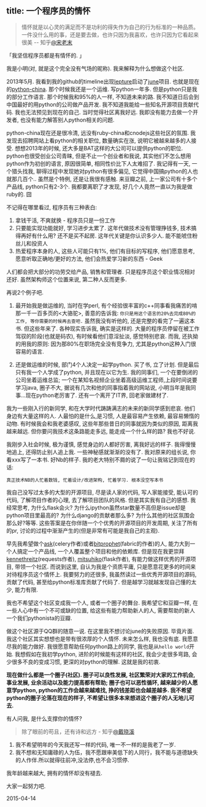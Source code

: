 title: 一个程序员的情怀
-------------------------

> 情怀就是以心灵的满足而不是功利的得失作为自己的行为标准的一种品质。
> 一件没什么用的事，还是要去做，也许只因为我喜欢，也许只因为它看起来很美 -- 知乎[@宋老末](http://www.zhihu.com/people/song-lao-mo)

「我坚信程序员都是有情怀的. 」

我是小明(对, 就是这个完全没有气场的昵称). 我来解释为什么想做这个社区.

2013年5月. 我看到我的github的timeline出现[lepture](https://github.com/lepture)启动了[june](https://github.com/lepture/june)项目. 也就是现在的[python-china](http://python-china.org).
那个时候我还是一个运维. 写python一年多. 但是python只是我的部分工作语言. 那个时候我和95%的人一样, 不知道未来的路. 我不知道日后会到中国最好的用python的公司做产品开发.
我不知道我能给一些知名开源项目贡献代码. 我也无法预见到现在的自己. 当时觉得社区离我好远. 我即没有能力去做一个开发者, 也没有能力解答别人python相关的问题.

python-china现在还是很冷清, 远没有ruby-china和cnodejs这些社区的氛围. 我发现去招聘网站上看python的相关职位, 数量确实在涨, 说明它被越来越多的人接受.
想想2013年的时候, 还大多是BAT这样的大公司可以提供python的职位. python也很受创业公司青睐, 但是不止一个创业者和我说, 其实他们不怎么想用python作为初创的语言,
原因很简单, 相同性价比下人太难招了. 我记得有一天, 一个猎头找我, 聊得过程中发现她对python有很多偏见, 它觉得中国搞python的人也就那几百个..
虽然是个特例, 还是让我很有感触. 来豆瓣之前, 上一家公司有十多个产品线, python只有2-3个. 我都要离职了才发现, 好几个人竟然一直以为我是做ruby的. 囧

不记得在哪里看过, 程序员有三种表白:

1. 拿钱干活, 不爽就换 - 程序员只是一份工作
2. 只要能实现功能就好, 学习进步太累了. 这年代做技术没有管理挣钱多, 技术搞得再好有什么用? 还不是买不起房. 这年代关键是你认识多少人. 能不能唬住粉丝儿和投资人
3. 热爱程序本身的人, 这些人可能只有1%, 他们有目标的写程序, 他们愿意思考, 愿意听取正确地/更好的方法, 他们会热爱学习新的东西 - Geek

人们都会把大部分的功劳交给产品, 销售和管理者. 只是程序员这个职业情况相对还好. 虽然架构师这个位置来说, 第二种人反而更多.

再说2个例子吧.

1. 最开始我是做运维的, 当时在学perl, 有个经验很丰富的c++同事看我痛苦的啃那一千一百多页的<大骆驼>, 善意的告诉我: `你只是用这个语言的20%去完成80%的工作,
等你需要的时候再去查吧.` 虽然我没有听他的, 还是完整的看完了一遍这本书. 但这些年来了. 各种现实告诉我, 确实是这样的. 大量的程序员停留在被工作驾驭的阶段(也就是码农),
有时候看他们意淫扯淡, 感觉特别悲哀. 而我, 还执拗的用我的原则: 因为那80%在职场完全没有竞争力, 尤其是python这种入门很容易的语言.

2. 还是做运维的时候, 部门4个人决定一起学python. 买了书, 立了计划. 但是最后只有我一个人学成了python, 并且现在以它为生.
我的同事们, 一个在要倒闭的公司坐着运维总监; 一个在某知名视频企业坐着高级运维工程师,上段时间说要学习java, 圈子不大, 据说有几次和他的同事指着我的网站说, 小明当年是我同事...现在python老厉害了.
还有一个离开了IT界, 回老家做建材了.

我为一些刚入行的新同学, 和在大学时代踌踌满志的未来的新同学感到悲哀. 他们身边有大量这样的人. 人最怕的是什么,是习惯, 人是最容易产生依赖, 最容易懒惰的动物.
有时候我会和我老婆感叹, 这些年那些昔日的同事就因为类似的原因, 距离我越来越远. 但你要问我技术这条路能走多远, 能走成一个什么样的路? 我也不好说.

我刚步入社会时候, 极为谨慎, 感觉身边的人都好厉害, 离我好远的样子. 我得慢慢地追上, 还得防止别人追上我. 一些神秘感就渐渐的没有了.
我对原来的组长说, 你看xxx写了一本书. 好Nb的样子. 我的老大特别不屑的说了一句让我铭记到现在的话:

```
真正技术NB的人忙着数钱, 忙着设计/改进架构, 忙着学习. 根本没空写本书
```

我自己没写过太多的大型的开源项目, 尽是读人家的代码, 写人家能接受, 能认可的代码, 了解项目作者的心理, 去了解项目团队的风格. 但是其实我有自己的感想.
我经常思考, 为什么flask会火? 为什么ipython虽然star数量不高但是issue却是python项目里最高的? 为什么django的贡献者那么多? 为什么其他的社区氛围会那么好?等等.
这些答案是在你伴随一个个优秀的开源项目的开发周期, 关注了所有的pr, 讨论的过程中渐渐产生的(但是非常有可能是我自己的主观).

早先我希望做个[ask](https://github.com/ask)(celery作者)或者[bitprophet](https://github.com/bitprophet)(fabric的作者)的人, 能力大到一个人搞定一个产品线, 一个人覆盖整个项目和他的依赖库.
但是现在我更崇拜[kennethreitz](https://github.com/kennethreitz/)(requests作者), [mitsuhiko](https://github.com/mitsuhiko)(flask作者), 有能力做这样优秀的开源项目, 带领一个社区. 而说到这里, 自认为我是个资质平庸,
只是愿意花更多的时间来对待程序员这个情怀上. 我要努力的还很多, 我虽然读过一些优秀开源项目的源码, 贡献了代码, 甚至给python标准库贡献了代码了. 但是越学习就越发现自己懂的太少, 能力有限.

我也不希望这个社区变成我一个人, 或者一个圈子的舞台. 我希望它和豆瓣一样, 在一些人心中有一个不可或缺的位置, 给这些有能力帮助新人的人,
需要帮助的新人一个我们pythonista的豆瓣.

做这个社区源于QQ群的随意一说. 在这里我不想讨论june的失败原因. 毕竟片面. 我这个社区其实想想也是带有很浓厚的个人情怀. 未来怎么样, 我也没有底.
我愿意尽我的能力做好. 我很愿意帮助任何python路上的同学, 我也是从`hello world`开始. 我想假如在我初学python, 进阶的时候能有这样的社区, 我会少走很多弯路, 会少很多不良的变成习惯,
更深的对python的理解. 这就是我的初衷.

**现在做什么都是一个圈子(社区). 圈子可以良性发展, 社区繁荣对大家的工作机会, 事业发展, 业余活动以及能力提高都有帮助; 圈子也可以恶性循环, 越来越少的人愿意学python, python的工作会越来越难找, 挣的钱差距也会越差越多.
我不希望python的圈子沦落在现在的样子, 不希望让很多本来想进这个圈子的人无地儿可去.**

有人问我, 是什么支撑你的情怀?

> 除了眼前的苟且，还有诗和远方 - 知乎[@戴晓溪](http://www.zhihu.com/people/dai-xiao-xi-70)

1. 我不希望明年的今天我还写一样的代码, 唯一不一样的是我老了一岁.
2. 我不想和无知庸碌的人为伍，我不愿跟审美低下的人同行，我不能与道德缺失的人作伴.所以就得往前冲,没法停,也不会习惯停.

我年龄越来越大, 拥有的情怀却没有褪去.

大家一起努力吧.

2015-04-14
